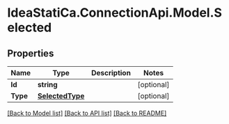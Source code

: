 # IdeaStatiCa.ConnectionApi.Model.Selected

## Properties

Name | Type | Description | Notes
------------ | ------------- | ------------- | -------------
**Id** | **string** |  | [optional] 
**Type** | [**SelectedType**](SelectedType.md) |  | [optional] 

[[Back to Model list]](../README.md#documentation-for-models) [[Back to API list]](../README.md#documentation-for-api-endpoints) [[Back to README]](../README.md)

